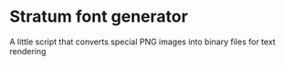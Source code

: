# Stratum font generator

A little script that converts special PNG images into binary files for text rendering